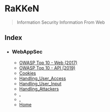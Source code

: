 # RaKKeN
> Information Security Information From Web

## Index
- ### WebAppSec
  - [OWASP Top 10 - Web (2017)](https://github.com/RakeshKengale/RaKKeN/blob/master/Index/OWASP_Web_Top_10.md) 
  - [OWASP Top 10 - API (2019)](https://github.com/RakeshKengale/RaKKeN/blob/master/Index/OWASP_API_Top_10.md) 
  - [Cookies](https://github.com/RakeshKengale/RaKKeN/blob/master/Index/Cookies.md)
  - [Handling_User_Access](https://github.com/RakeshKengale/RaKKeN/blob/master/Index/Handling_User_Access.md)
  - [Handling_User_Input](https://github.com/RakeshKengale/RaKKeN/blob/master)
  - [Handling_Attackers](https://github.com/RakeshKengale/RaKKeN/blob/master)
  - [.](https://github.com/RakeshKengale/RaKKeN/blob/master)
  - [.](https://github.com/RakeshKengale/RaKKeN/blob/master)
  - [Home](https://github.com/RakeshKengale/RaKKeN/blob/master)
